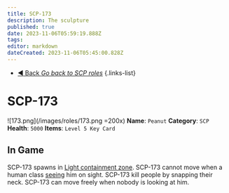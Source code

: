 ```yaml
---
title: SCP-173
description: The sculpture
published: true
date: 2023-11-06T05:59:19.888Z
tags: 
editor: markdown
dateCreated: 2023-11-06T05:45:00.828Z
---
```


- [:arrow_backward: Back *Go back to SCP roles*](/en/game/jobs/scps)
{.links-list}
# SCP-173
![173.png](/images/roles/173.png =200x)
**Name**: `Peanut`
**Category**: `SCP`
**Health**: `5000`
**Items**: `Level 5 Key Card`
## In Game
SCP-173 spawns in [Light containment zone](/en/game/rooms/lcz). SCP-173 cannot move when a human class [seeing](/en/game/scps/173) him on sight. SCP-173 kill people by snapping their neck. SCP-173 can move freely when nobody is looking at him.